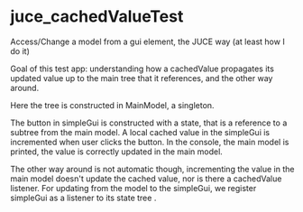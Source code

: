 # juce_cachedValueTest
Access/Change a model from a gui element, the JUCE way (at least how I do it)


 Goal of this test app:
 understanding how a cachedValue propagates its updated value
 up to the main tree that it references, and the other way around.
 
 Here the tree is constructed in MainModel, a singleton.
 
 The button in simpleGui is constructed with a state, that is a reference to
 a subtree from the main model. A local cached value in the simpleGui is incremented
 when user clicks the button. In the console, the main model is printed,
 the value is correctly updated in the main model.
 
 The other way around is not automatic though, incrementing the value in the main model
 doesn't update the cached value, nor is there a cachedValue listener.
 For updating from the model to the simpleGui, we register simpleGui as a listener to its state tree .
